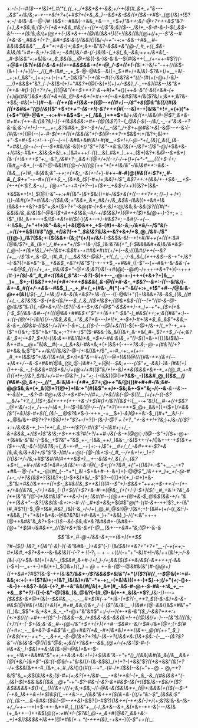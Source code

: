 +:-*(_-(_--#(*_$--+!&)+!_#(*(_((_+_/+$&+&+-&&;+/-+($(#_&+_+"&---_&$"+/&/&;+_-_+--*+*&!+?_+(_+#$?+(+&_&_)--&$+&-$&/(*($&-+#_$-_(@(/&)+!$?+;-/_-&!&-&--@-)_#-(&$+:-#&&(-+&&_+&--+_+$_$+)$"&++;&/-@+?+++&$"&?-(+)_&+$&;&;($-/-(+&+*&&_#&;(+-((/+-()$"&;&)($--_/&!+_-$-#-&-)-$(_&$-*&!----+(&!&;&/(+(@++(*-)&*&+-+(@_/&(&&+!_)((+!(&&((_&/(@_+(/+;--$"&--#(*&-&-_#&&+(+?-_&#+$&:&:_(_/(&&)()_(&/-/_-+"_-+:+_-&&-+#&__#-&&!&$&&&"___&+"+:+&-)+;&$+;&*-_&"&?-*&$&*&"(@-/_#_+((_$&-&)&/&"+#+-&;+!+:_)&$+;-$&#()&/-#-(_/-)&!&-(_+$(_&;-&&;+++/&*&!_-_#-$(&&"+:+*&)&*-+_$_$&(&__@+!&*((-&-)&-&:&--$(#(&++(__/+-++-#$?_)(_-*+__@&+(_&?(+(&(_-&-&+$($_(+-+&&$&&-+(*-@_/-$+((+_(-(__&:+:-*&/+"-++_(/(&_$-(&+(-+/+)(/--_/((_#-/&#_-_+_$-@-@&$--&((+_$+#+/+&_)&)-_$?&+(/+__+&!-_+;+/_&&"-_(++;-+(-(-+*_-()&)$"-_(-+(&--#((-/&_&?_&+"(((-(#_(+(-@+/-*&)-__/_)+_&*&$+"&?_/-/-&($-(+/+"_#&?+_(@(-&(+!(_+)+/-$&)_/-_-+&)(#&--)&"&+(*+&-#()-)()+?+/+_(((@&"(*+$+*+?-&_-+#_)+*_+()(++_&-&"(-&!(+&#-(+(+)_@(#&"_)&$+;&((+&+(&_@-&+&+(+#+-+(--&+&#$?_&+/&($?&/+;&++;&?&-+$&;-#&(+!-)__(#--&_--((++(&+!(&&-+$($(@--+((#+)-*-/$"+$(@&"&((/(#(*&(((+&_#&_+"(@(/&)_($"+$+!+_+"-(&-+!_(_-&?+++(_#(---&)+-+)&!&"+!+_+(+)(*+(+$+"(@-@&*_-+:+#-+&$+$-_+(_/&&_)+*+$__+&_)+/&/(+-)&_&(_#-@$?_&+&-#+#+:(++-&:()&?&)-)(-+!&$&$&:+#+-(@(&$?_)$?-$(*_@&(-$(--/&/_-_-+"&:&-+?&-&;&:-/+!+)--+__+-_&?&#&+_$+:-$+/+/__-(&"_/+$+*+*_@_#&:+*_&_)-&_@--+-&:(-(#(_&-+)(@(--*(+-#-$(+-*()(*(&&(&"+!-$(@-++?-*+$&$+:+/&?+;&)+-+"-$+#+$+:+!-+_-(/--(-_+(-&#&+&#(_&!+#(#__+$+!+/-@-*+(_(&)(_&((_(&-*+#&!_@-+(--(---$+#&/(&-_&((+_$(/$"$"+?&"-*&:&/(&(*-/&?+:()$"-@_/+$&+&-+/(#&;-#&*-_&)&;&+&!_+_)&#+++/-/((__&(_#&*_)_++_($+)&?+:&*_@--_&+&+)(&-(+!&+_+_+$"+:_-&?_/&#+?-_&&+:(@+/+)(-+/-/-+()+(+*-*___(((+$-(+;(&_#_$_@-$&+_(--&?-@-*&&(#(*(@-/-)(((@(++"_+_(+_+!&/&"_-_/&)&#+_+:-&&:_-(&&__(+)_#_-&*(*&_&;&"-++;+_(+&;_-&(+-(*+)-#__++-#-#(@(#_&((+:$?+;_#-&_(_$+___+"-+-#+_(((*+$_-_(&*&_($(_-#+/+;&*&)+!$"_&$?_++:+(_&&/+-+$&-__+$-(_+-_+(+:&?_&-*+/_$_+_-($_@_+-*+-+#-(+?--_)+_($+-_+&$-/++_)((&?+(&&-+&$&*+!+!_$(@(-&"-_+:+#((&"_-(_&_+$&:()+#-/&$+_&(+((*-*-++?+$+;()-)+!+$_)()_)-/&#(/+?+#(&&:-/($&/&;+"&&+_&*_#&/+/&_&$&-_/&&((++&#+!&(&&&+++&?+#$"+;&*($+?+"-&_@(#-*(+&*+;&)+:_@_)&_&;&-&*&*(*$?(((#(*-&&!&/&_&/&)&(-@&:($+#++&!_&&;-#_/-*+/_$(&&)+)(@++($_)+&_(___@_+-)_-$?+;+:($$"_(&!_&+*--+$_/($-+&!+#($(-_)(_&+--+)-#&$$?+;-$&#(/-+(-_-+:&__$&;_/+"+!+)&"-&&;+)+&(@&*+_+$-(_#_)+-&:_-&;-/&*&/_--/$"&/-_+/(/++&$(/_#$"(@_+()&?(-+"_$&!&?&)_&+-&?+&+/+$_@_/&#-/$"(((@-)_/&?($&;+:($(&&$+$-(&;(*($+/($+/&/-__(-$&$&-&!--+!+#_/_#+*+_(+(_((+:&#(@&/$?+_&_(&+:_/_#+++*+/($-*+!_&-/($_)&:&?&(+"_(-$_&&&&#+_&)&/&*&$-(_@-(-*(&+!&)_/+!-(&#+:&$_#_+-+_#_#&*_#(#(+_/+(--&;(_((&*_#(/+_+(--&?(+__-/$"&+_&-@_-(#_#_(-__&&?&!-@&)-_+!(_(_-_-/-&_&(_(*++&$--&-+"+)&?_-_(-*&?(_(+&*&"-&__+&&$_+&?+)&"$"(_-+-++$_-+#&#_((-$"--(+-#&+-&-*&&-$(+-$+&_@_$_/((+/+_+-_#&/&$+"-@+:&;&?(/&!-*+#(@(--@_#_)-/+++*-+&*+?+)(--_+++(_#-__)_+($(-&"_#_#+:((&&(_$"&:--&?_)-$(++--_-@-+-)+++(+&+?+)&__-_)+__$+;-((&&?+*+!+(+#+:+++$&&&(_&-@((+#-&-_+$&?--&_+:_-((--&!&/(-&+-&_#((+/-+&&-*-#&$_)_-_+_#+/_+(#&-_#(*(-+"-&(/+:+_+!$"+#-_-/_@&:&-_@++_(&)__(/_$(-_/_)+!&;()+&-&(&+&$?+!&-(_(---((-@&!+"_(_(+!&&&*+?_&_-&$_((&_((#(+(_-_&?&?&:-$-_(+&-_(&/+--$_/_&_/($+!&$+;(@&+&$-_(((--(+"_/(#-&-@-@_/&/$"&:()(_-@+&+/((-($?((-&+-_$+/&(-@$"-&_$&*+)-+_)+-+*+_($+(+&(_-$_$(/&_&-&#--(+(((@&&+#_#&$+"$"+$+$(&+_+"-$&"-)_#&$(++;+;&((#&"+:_)--+:((-(_@_/+!-)&!()(/-_-/&$_&&_+"&_&?+&---)+!(*_+-$+)-#+(_&+$_&_&$"+&&;-&-&+_(@&#-(($&!-/+)(*-(-&+:_(_(($-(---@(*+_&((_()-$(+-@+/&-+/(_+?-+_++($"+((&+;-$$"+&+"&;+;+?+*-/$"($-#&&-)&_&(((&+_&-*&(_#-_$?_++$_/-(+;&?&:_$+;-+$?_$+)(-((&:&+-#&!(_&)+*&_+$+/-#&:&(&_+"()-$(*(+&-+(()(&($&)--&++#+__@+"&)&__#(-+_(_&+&/-#&+&;+(+(&$+(-+-_+?&:&;-@-+(#&?(/+?_#+&&;&;$"$"+_+/&/()(&_/&?-@-/+:&((&+/$"_+-#_-+:_+(+--_#_++)&$_)$"+)&/((&+(#_$+/(+&"&--#+(_/(--@+!(_&!(@(/_/(#&___-++:(&+(_--+_)&*+/-_-*_&-$+#&#(@&_(@_@-)&#+?_+(@(--$&;+---(/$"+_-&&)-)&-(#&(+)()++-&_-_(-&&&+#($_+&/-/+_(@+/+#(($"&/+!+-&)+*&(&&&+&*-*_+(@_#_+-#()((+!+;(/&?_$_/&/+/+#_+-@&?_-_)+"+;-*(-(&&)(@()__+?&$-_-)(&&#_@_(($_$__()(#&#-@_&+;--_((*__&:&)&+-(+#+_$?+;_@_++"&/_@(((#+#+#-/&;&#-@_@_$&;&*(+_&(@+?(@+)+!&:+"(#(&$"+*+*_)_+-$&;&+-$+"&;-/(--&__-*&--_&:--+-&((+__-_&?-#-#_@+/&:_)_-+$+#+!-/(#+_-/+&(/&(-@-$(((__(+(+/-((-$?__&/+"+?_(_)($+;&(++++(+_+-_+&-/+$(#()+/&?((&$+:(__-_-+"&!_)(__#-+(/+$&?_@+:&/+:(+_/+-+/-(&+_)--($-)_&(@-/--((+"+?(+-++*+$_@+_&&+)(+($+)_/+&&($"(+&)($-#+$((_(&!-__@$?&*_$-)-+++_-+__$+)-_&)_@++&:-$_((#+*__&/-/-+_@&/&+-#$?+?+/_$&)+!+"$?_+-/+?()-_(_&-_)-@$?+(+?_-$"+-&++!+?&;_)+/&_-/(/$?+:+/&/&&-+_)--(++!_&_#--+!$?(/-#_/(_$"-)-(&#+;+/_-&+&&&_+/($+)$"&!&;+$+*+:&?_#_(+?_/++_#-/&(-&-*(@_@(-_/(@--$"+)($_+-@+-+(&#&-&"&!-/-$&;_+$?&"+"&$_+-_-)&&_++/_)&&-_-&($++-/+/()&+-+-+_$(&++($+--/&;-&(-(@&?&;_+(*_&-+-#__-*+)+:-+___)$"+__#+/_/_-&#+*+-$?+_&(&;&;&/&+&)+/$"$"&_-)(#_/+*+:_@(-(@-(_&+:_$-/_#_--/+&+!+;_)+?(/()&:+/-/&;+#$"&#(#(#+++_&$+)__+--&(&+/_&(_(-_(&?+$+!__+#+/(&+$(*&#+;&(&!+--&-@(_-$+;(/+?&#_$+($"+*(*()&)+:-*$"+__-_-+?+#&--@-/+*+_-@(#(_(--*+*(_&!+$+&+#-+-&+)+)-@_@$"_)&++*_)+_+(-@-#(+-_-/+?&(&$+?(_&)&?+;(/-$+&(*&/_-$"$?--((()+)(+_/-#+)+&-_$"&:+*_#&/_/&+_+-+((+$-_&#&((&_$++_&_)(((#--$"+)-$&&+"+++;+$-++:(--(+-+/+&((&?&_-/+)+&&_(-()+$(/(+$?+&-#-*(@&;_(+(+!-)-$+)($(-_#_+&:+?&:_&(*+(&"&"(@-)+)&#&)$"+-+&_-_)-(_$+;($&#(#--_)(@++-_(@+&-$_@&$_(&&_-+/+"&(++(_&&+"--&?(/&$(&-&+:+:-#-/(-_#+$_+&*&;+$(#$"_@(*-)(#-&+_-++!$?_+-(&"(#_#$?()-$_@+!&#_#&?_/&)(-&_-/-/+(_@_#_@&:(@-/(&+;+!-(&#+(+/-((_&!-/-*&&&_(*+"+&(*&*&:-@&?&?&(+#-&&+_)+"+&&)_)-/(/+:&"++-+(@++&#&"&_&?+$+:()_$--&(-$&;&*&?_&_#&#_+-(&#&+-*(@+"+$(#-/&#&*+_(/($_/+&+!_&-&+(-@__(&+*_--+&#+"&;(@+-&-&$$"&+_#-@+/&&-&+;-+(&+)(*+$$?_#-_($()-)&?_+()&"(-&)-)(-&"&#&-_)+&$"_(-/-(&_($&!+*&?+"+?+"__-(-+(++;-#+)&#_+$?+&+--_&-&*&!&)(-(-$?+!($-*$?_)-+-+($(/(-+"+"-&_)_#+!-/&/_+_+(_&!+;-/-&(&(*-/(/+*_$&-&!(+(+&/-_($_$&#_&+#-)+!_)-/+;&&($($+*&/&$(-&*+$+$+;(_-&&(_-_$+)--_+-+-)+&(*+)_$()&*+)(*_$(_+)-@-+-$&-(@-_-@&#&(&"(#_-_@_@+)((++&#+?_#$?(&-$-++(&:__&?_/&*&+-/$?&&&$+*&!&"_/+*(/_($?(#(/_--$_@&(+:+#-&&;+:+(-+-($?&)+;+!&?_)&(&)+/&"-*+-+;_-(*&)&)((++-)+$_)_-+;(/+"(_+;_-()+--&_-_)+-+&$?-&(&-(+?_#-+&"&&(#(/&(+_&*(#_-&$-#-@_+-$-#&-+:&_+_--+&__$"+?_/-((-(-&"-@($&_(&_@&?(-(#_@-&(+-*_&(&-*$?_/__&:-/_)---+($&$&-&*_@+(&(-*-$&#&_-_-_-__#+$(#(-+"+!_&_-(+$?(-_++?_$((-&-&_)+&-_&-_#&$(@(#&(+!&)(+&)(*_#+#_&&;()&+_/-(-($"(&_/&:__-)(&_#+_(@-&&*((&$+#&"+"((_)&:_$$"+:&;+&+_&_-_-*-@+"&"&#$"+:_/-/___--)(+-*&-&"($_/-&&?+*+:+(+:+$(/((-+_#+-+!(*$"-)-(&&&--&_/+$&&-&&*__-&&_(*&*+!-+(/_@_)&!_/_+-)---(&"&_((__((&;($+)$?(+-(-$+(&;&-&;_#--(@-/&"+$+*+(+)(++#-*-$&#+-&/+$_#-/&*(@+;(+_$(#(/+#+:_-__&*&?-$+&$"&-_@+#&?(+&_-#+)&*&)+++((&+-_@(#(++"_$_)(*&$(*+;-++*-_-_&++_-$-@__(&+?+?&/-(&-+?_(_)&_&*&:()&+_$&:-(-__--(&?$?&"-/(&(_&:&_-@()()&"_@&;+;_&((+?_&&*_-_-&_&_(@+/-(+/&:__($-#-(-#&*&;_)-$_&___)+*&;(&(&-@-@&)+_&+-$-++_+!&*+&&#&"$"+_+;++&:&+&:+!+)+$(&&"&-+"+*()_/(&&)&#(&_&(/&__&&+(@(+&/-)&*$"-(&:((-@&!_-+"&:&((/_-_(&-&$&)_/+!+?-)+&&"$?_((+&_+&&"_(&(+?-/+:_$&&(&+*-#_(&+_+_#_/&/()()(#((--+*_-(#-/+:($&(--&*(*+"+$-@-@_/-$+?&/$"&_+;&$(_&)&+&;($-#+(+;&?(*+/&#-___-*&!+*&!-(+_&_-&_((#&(&&+"(-_(&)-$(+&_&:&*&((&&__@+"-*+"-*$?-#&-(-&?-&+#&$-(&(+!($&)&-+$&/+($?&$_&&&&+_$()-(__()((&+-/(/+;&;+$&;-/_(-@_&-&($&)&*+_(@+:&&&(+(($(--$-*(-+&_)&++&+!+$_)&$((_-++&:-+_/(&&"&++*($(&+&_-(/(/+"&:_-$"_(&$&;$"(/(_(&--__&-&#&:($_&(_-@--++&)-_&*$?()-#$?_)()&++(-*+;&(-)+/_(+;&?&!&-&-_(_&-*+/_/+*+$-$--+)+$-*+-&*+#_(_((/&"+__(-/_&+&--&+_&(*&+-*+-&(---/&)&(+_&++--)++&$(*_@((+:+#(_+!-($?&!_@-+_&+#(@&?_&&+&:-_+)+$_)_)_$&$&_+)&++(_@+#&$(*+*($-+++(_&)_-+*&+-)((-_$"++((_:_:
